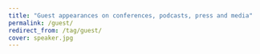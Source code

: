 ```yaml
---
title: "Guest appearances on conferences, podcasts, press and media"
permalink: /guest/
redirect_from: /tag/guest/
cover: speaker.jpg
---
```

